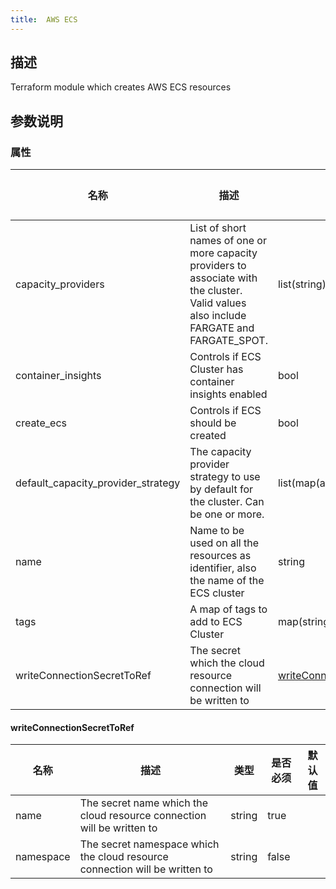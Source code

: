 ```yaml
---
title:  AWS ECS
---
```


## 描述

Terraform module which creates AWS ECS resources

## 参数说明


### 属性

 名称 | 描述 | 类型 | 是否必须 | 默认值 
 ------------ | ------------- | ------------- | ------------- | ------------- 
 capacity_providers | List of short names of one or more capacity providers to associate with the cluster. Valid values also include FARGATE and FARGATE_SPOT. | list(string) | false |  
 container_insights | Controls if ECS Cluster has container insights enabled | bool | false |  
 create_ecs | Controls if ECS should be created | bool | false |  
 default_capacity_provider_strategy | The capacity provider strategy to use by default for the cluster. Can be one or more. | list(map(any)) | false |  
 name | Name to be used on all the resources as identifier, also the name of the ECS cluster | string | false |  
 tags | A map of tags to add to ECS Cluster | map(string) | false |  
 writeConnectionSecretToRef | The secret which the cloud resource connection will be written to | [writeConnectionSecretToRef](#writeConnectionSecretToRef) | false |  


#### writeConnectionSecretToRef

 名称 | 描述 | 类型 | 是否必须 | 默认值 
 ------------ | ------------- | ------------- | ------------- | ------------- 
 name | The secret name which the cloud resource connection will be written to | string | true |  
 namespace | The secret namespace which the cloud resource connection will be written to | string | false |  
